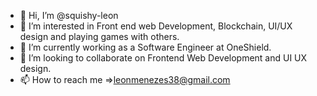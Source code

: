 - 👋 Hi, I’m @squishy-leon
- 👀 I’m interested in Front end web Development, Blockchain, UI/UX design and playing games with others.
- 🌱 I’m currently working as a Software Engineer at OneShield.
- 💞️ I’m looking to collaborate on Frontend Web Development and UI UX design.
- 📫 How to reach me =>leonmenezes38@gmail.com

<!---
wolf-leon/wolf-leon is a ✨ special ✨ repository because its `README.md` (this file) appears on your GitHub profile.
You can click the Preview link to take a look at your changes.
--->
